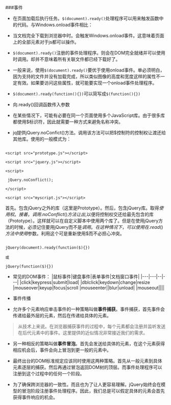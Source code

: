 ###事件

 - 在页面加载后执行任务。`$(document).ready()`处理程序可以用来触发函数中的代码。与Windows.onload事件相比：

 - 当文档完全下载到浏览器中时。会触发Windows.onload事件。这意味着页面上的全部元素对于js都可以操作。

 - `$(document).ready()`注册的事件处理程序。则会在DOM完全就绪并可以使用时调用。却并不意味着所有关联文件都已经下载好了。

 - 一般来说，使用`$(document).ready()`要优于使用onload事件。单必须明白，因为支持的文件并没有加载完成，所以类似图像的高度和宽度这样的属性不一定有效。如果要访问这些属性，就可能要实现一个onload事件处理程序。

 - `$(document).ready(function(){})`可以简写成`$(function(){})`

 - 向.ready()回调函数传入参数

 - 在某些情况下，可能有必要在同一个页面使用多个JavaScript库。由于很多库都使用$标识符，因此就需要一种方式来避免名称冲突。

 - jq提供jQuery.noConfict()方法。调用该方法可以把$控制符的控制权让渡还给其他库。使用的一般模式为：

```

<script src="prototype.js"></script>

<script src="jquery.js"></script>

<script>

 jQuery.noConflict();

</script>

<script src="myscript.js"></script>

```

首先。包含jQuery之外的库（这里是Prototype）。然后，包含jQuery库。取得$使用权。接着，调用.noConflict()方法让出$,以便将控制权交还给最先包含的库（Prototype）。这样就可以在自定义脚本中使用两个库了。但是在使用jQuery方法的时候，必须记住要用jQuery而不是$调用。在这种情况下，可以使用在.read()方法中使用$参数。利用这个可是重新使用$而不必担心冲突。

```

jQuery(document).ready(function($){})

或

jQuery(function($){})

```



- 常见的DOM事件：
|鼠标事件|键盘事件|表单事件|文档窗口事件|
|---|---|--|---|
|click|keypress|submit|load|
|dblclick|keydown|change|resize
|mouseover|keyup|focus|scroll
|mouseenter||blur|unload|
|mouseout||||

- 事件传播

 - 允许多个元素响应单击事件的一种策略叫做**事件捕获**。事件捕获，首先事件会传递给最外层的元素，然后在传递给具体的元素。

>从技术上来说。在浏览器捕获事件的过程中，每个元素都会注册并监听发送在后代元素中的事件。这里提供的近似情况非常接近我们的需求。

 - 另一种相反的策略叫做**事件冒泡**。首先会发送给具体的元素，在这个元素获得相应机会后，事件会向上冒泡到更一般的元素中。

 - 最终出台的DOM标准规定应该同时使用这两种策略。首先从一般元素到具体元素逐层的捕获。然后再通过冒泡返回DOM树的顶层。而事件处理程序可以注册到这个过程中的任何一个阶段。

 - 为了确保跨浏览器的一致性。而且也为了让人更容易理解。jQuery始终会在模型的冒泡阶段注册事件处理程序。因此，我们总是可以假定具体的元素会首先获得事件响应的机会。
